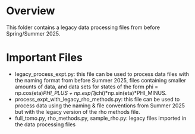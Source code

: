 # Overview
This folder contains a legacy data processing files from before Spring/Summer 2025.

# Important Files
- legacy_process_expt.py: this file can be used to process data files with the naming format from before Summer 2025, files containing smaller amounts of data, and data sets for states of the form phi = np.cos(eta)*PHI_PLUS + np.exp(1j*chi)*np.sin(eta)*PHI_MINUS.
- process_expt_with_legacy_rho_methods.py: this file can be used to process data using the naming & file conventions from Summer 2025 but with the legacy version of the rho methods file.
- full_tomo.py, rho_methods.py, sample_rho.py: legacy files imported in the data processing files